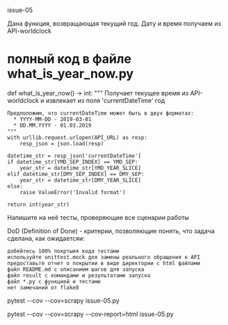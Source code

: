 issue-05

Дана функция, возвращающая текущий год. Дату и время получаем из API-worldclock

# полный код в файле what_is_year_now.py
def what_is_year_now() -> int:
    """
    Получает текущее время из API-worldclock и извлекает из поля 'currentDateTime' год

    Предположим, что currentDateTime может быть в двух форматах:
      * YYYY-MM-DD - 2019-03-01
      * DD.MM.YYYY - 01.03.2019
    """
    with urllib.request.urlopen(API_URL) as resp:
        resp_json = json.load(resp)

    datetime_str = resp_json['currentDateTime']
    if datetime_str[YMD_SEP_INDEX] == YMD_SEP:
        year_str = datetime_str[YMD_YEAR_SLICE]
    elif datetime_str[DMY_SEP_INDEX] == DMY_SEP:
        year_str = datetime_str[DMY_YEAR_SLICE]
    else:
        raise ValueError('Invalid format')

    return int(year_str)

Напишите на неё тесты, проверяющие все сценарии работы

DoD (Definition of Done) - критерии, позволяющие понять, что задача сделана, как ожидаетсяи:

    добейтесь 100% покртыия кода тестами
    используйте unittest.mock для замены реального обращения к API
    предоставьте отчет о покрытии в виде директории с html файлами
    файл README.md с описанием шагов для запуска
    файл result с командами и результатами запуска
    файл *.py с функцией и тестами
    нет замечаний от flake8




pytest  --cov  --cov=scrapy  issue-05.py

pytest  --cov  --cov=scrapy --cov-report=html issue-05.py
